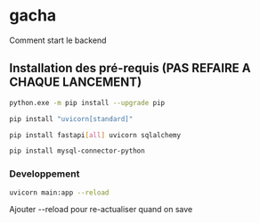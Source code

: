 # gacha

Comment start le backend

## Installation des pré-requis (PAS REFAIRE A CHAQUE LANCEMENT)

```sh
python.exe -m pip install --upgrade pip
```

```sh
pip install "uvicorn[standard]"
```

```sh
pip install fastapi[all] uvicorn sqlalchemy
```

```sh
pip install mysql-connector-python
```

### Developpement

```sh
uvicorn main:app --reload
```
Ajouter --reload pour re-actualiser quand on save  
